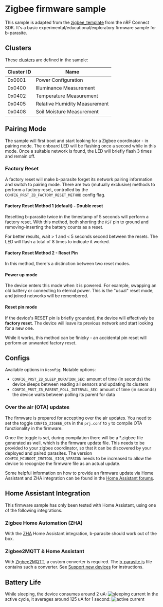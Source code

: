 # Zigbee firmware sample
This sample is adapted from the [zigbee_template](https://developer.nordicsemi.com/nRF_Connect_SDK/doc/latest/nrf/samples/zigbee/template/README.html) from the nRF Connect SDK. It's a basic experimental/educational/exploratory firmware sample for b-parasite.

## Clusters
These [clusters](https://en.wikipedia.org/wiki/Zigbee#Cluster_library) are defined in the sample:

|Cluster ID|Name|
|--------|---|
|0x0001|Power Configuration|
|0x0400|Illuminance Measurement|
|0x0402|Temperature Measurement|
|0x0405|Relative Humidity Measurement|
|0x0408|Soil Moisture Measurement|

## Pairing Mode
The sample will first boot and start looking for a Zigbee coordinator - in pairing mode. The onboard LED will be flashing once a second while in this mode. Once a suitable network is found, the LED will briefly flash 3 times and remain off.

### Factory Reset
A factory reset will make b-parasite forget its network pairing information and switch to pairing mode. There are two (mutually exclusive) methods to perform a factory reset, controlled by the `CONFIG_PRST_ZB_FACTORY_RESET_METHOD` config flag.

#### Factory Reset Method 1 (default) - Double reset
Resetting b-parasite twice in the timestamp of 5 seconds will perform a factory reset. With this method, both shorting the `RST` pin to ground and removing-inserting the battery counts as a reset.

For better results, wait > 1 and < 5 seconds second between the resets. The LED will flash a total of 8 times to indicate it worked.

#### Factory Reset Method 2 - Reset Pin
In this method, there's a distinction between two reset modes.

#### Power up mode
The device enters this mode when it is powered. For example, swapping an old battery or connecting to eternal power. This is the "usual" reset mode, and joined networks will be remembered.

#### Reset pin mode
If the device's RESET pin is briefly grounded, the device will effectively be **factory reset**. The device will leave its previous network and start looking for a new one.

While it works, this method can be finicky - an accidental pin reset will perform an unwanted factory reset.

## Configs
Available options in `Kconfig`. Notable options:
* `CONFIG_PRST_ZB_SLEEP_DURATION_SEC`: amount of time (in seconds) the device sleeps between reading all sensors and updating its clusters
* `CONFIG_PRST_ZB_PARENT_POLL_INTERVAL_SEC`: amount of time (in seconds) the device waits between polling its parent for data

### Over the air (OTA) updates
The firmware is prepared for accepting over the air updates. You need to set the toggle `CONFIG_ZIGBEE_OTA` in the `prj.conf` to `y` to compile OTA functionality in the firmware.

Once the toggle is set, during compilation there will be a *.zigbee file generated as well, which is the firmware update file. This needs to be provided to your zigbee coordinator, so that it can be discovered by your deployed and paired parasites. The version `CONFIG_MCUBOOT_IMGTOOL_SIGN_VERSION` needs to be increased to allow the device to recognize the firmware file as an actual update.

Some helpful information on how to provide an firmware update via Home Assistant and ZHA integration can be found in the [Home Assistant forums](https://community.home-assistant.io/t/zha-ota-firmware-update-upgrade/488960).

## Home Assistant Integration
This firmware sample has only been tested with Home Assistant, using one of the following integrations.

### Zigbee Home Automation (ZHA)
With the [ZHA](https://www.home-assistant.io/integrations/zha) Home Assistant integration, b-parasite should work out of the box.

### Zigbee2MQTT & Home Assistant
With [Zigbee2MQTT](https://zigbee2mqtt.io/), a custom converter is required. The [b-parasite.js](b-parasite.js) file contains such a converter. See [Support new devices](https://www.zigbee2mqtt.io/advanced/support-new-devices/01_support_new_devices.html) for instructions.

## Battery Life
While sleeping, the device consumes around 2 uA:
![sleeping current](./media/power-profile/sleeping.png)
In the active cycle, it averages around 125 uA for 1 second:
![active current](media/power-profile/active.png)
